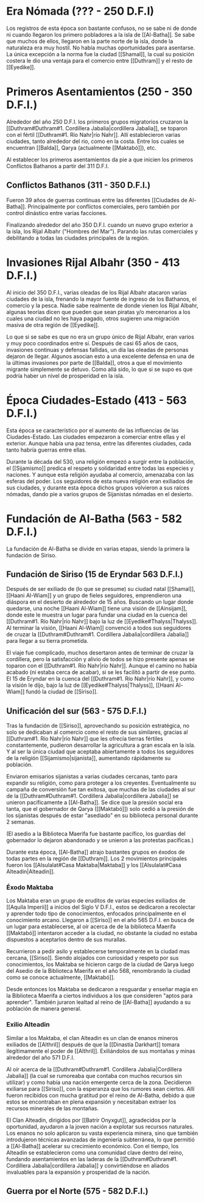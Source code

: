 # Era Nómada (??? - 250 D.F.I)

Los registros de esta época son bastante confusos, no se sabe ni de donde ni cuando llegaron los primero pobladores a la isla de [[Al-Batha]]. Se sabe que muchos de ellos, llegaron en la parte norte de la isla, donde la naturaleza era muy hostil. No había muchas oportunidades para asentarse. La única excepción a la norma fue la ciudad [[Shamal]], la cual su posición costera le dio una ventaja para el comercio entre [[Duthram]] y el resto de [[Eyedike]].

# Primeros Asentamientos (250 - 350 D.F.I.)

Alrededor del año 250 D.F.I. los primeros grupos migratorios cruzaron la [[Duthram#Duthram#1. Cordillera Jabalia|cordillera Jabalia]], se toparon con el fértil  [[Duthram#1. Río Nahr|río Nahr]]. Allí establecieron varias ciudades, tanto alrededor del rio, como en la costa. Entre los cuales se encuentran [[Balda]], Qarya (actualmente [[Maktabó]]), etc.

Al establecer los primeros asentamientos da pie a que inicien los primeros Conflictos Bathanos a partir del 311 D.F.I.

## Conflictos Bathanos (311 - 350 D.F.I.)

Fueron 39 años de guerras continuas entre las diferentes [[Ciudades de Al-Batha]]. Principalmente por conflictos comerciales, pero también por control dinástico entre varias facciones.

Finalizando alrededor del año 350 D.F.I. cuando un nuevo grupo exterior a la isla, los Rijal Albahr ("Hombres del Mar"). Parando las rutas comerciales y debilitando a todas las ciudades principales de la región.

# Invasiones Rijal Albahr (350 - 413 D.F.I.)

Al inicio del 350 D.F.I., varias oleadas de los Rijal Albahr atacaron varias ciudades de la isla, frenando la mayor fuente de ingreso de los Bathanos, el comercio y la pesca. Nadie sabe realmente de donde vienen los Rijal Albahr, algunas teorías dicen que pueden que sean piratas y/o mercenarios a los cuales una ciudad no les haya pagado, otros sugieren una migración masiva de otra región de [[Eyedike]]. 

Lo que si se sabe es que no era un grupo único de Rijal Albahr, eran varios y muy poco coordinados entre sí. Después de casi 65 años de caos, invasiones continuas y defensas fallidas, un día las oleadas de personas dejaron de llegar. Algunos asocian esto a una excelente defensa en una de la últimas invasiones por parte de [[Balda]], otros a que el movimiento migrante simplemente se detuvo. Como allá sido, lo que si se supo es que podría haber un nivel de prosperidad en la isla.

# Época Ciudades-Estado (413 - 563 D.F.I.)

Esta época se característico por el aumento de las influencias de las Ciudades-Estado. Las ciudades empezaron a comerciar entre ellas y el exterior. Aunque había una paz tensa, entre las diferentes ciudades, cada tanto habría guerras entre ellas.

Durante la década del 530,  una religión empezó a surgir entre la población, el [[Sijamismo]] predica el respeto y solidaridad entre todas las especies y naciones. Y aunque esta religión ayudaba al comercio, amenazaba con las esferas del poder. Los seguidores de esta nueva religión eran exiliados de sus ciudades, y durante esta época dichos grupos volvieron a sus raíces nómadas, dando pie a varios grupos de Sijanistas nómadas en el desierto.

# Fundación de Al-Batha (563 - 582 D.F.I.)

La fundación de Al-Batha se divide en varias etapas, siendo la primera la fundación de Siriso.

## Fundación de Siriso (15 de Eryndar 563 D.F.I.)

Después de ser exiliado de (lo que se presume) su ciudad natal [[Shamal]], [[Haani Al-Wiam]] y un grupo de fieles seguidores, emprendieron una diáspora en el desierto de alrededor de 15 años. Buscando un lugar donde quedarse, una noche [[Haani Al-Wiam]] tiene una visión de [[Ainsijam]], donde este le muestra un lugar para fundar una ciudad en la cuenca del  [[Duthram#1. Río Nahr|río Nahr]] bajo la luz de [[Eyedike#Thalyss|Thalyss]]. Al terminar la visión, [[Haani Al-Wiam]] convenció a todos sus seguidores de cruzar la  [[Duthram#Duthram#1. Cordillera Jabalia|cordillera Jabalia]] para llegar a su tierra prometida. 

El viaje fue complicado, muchos desertaron antes de terminar de cruzar la cordillera, pero la satisfacción y alivio de todos se hizo presente apenas se toparon con el  [[Duthram#1. Río Nahr|río Nahr]]. Aunque el camino no había acabado (ni estaba cerca de acabar), si se les facilitó a partir de ese punto. El 15 de Eryndar en la cuenca del  [[Duthram#1. Río Nahr|río Nahr]], y como la visión le dijo, bajo la luz de [[Eyedike#Thalyss|Thalyss]], [[Haani Al-Wiam]] fundó la ciudad de [[Siriso]].

## Unificación del sur (563 - 575 D.F.I.)

Tras la fundación de [[Siriso]], aprovechando su posición estratégica, no solo se dedicaban al comercio como el resto de sus similares, gracias al  [[Duthram#1. Río Nahr|río Nahr]] que les ofrecía tierras fértiles constantemente, pudieron desarrollar la agricultura a gran escala en la isla. Y al ser la única ciudad que aceptaba abiertamente a todos los seguidores de la religión [[Sijamismo|sijanista]], aumentando rápidamente su población.

Enviaron emisarios sijanistas a varias ciudades cercanas, tanto para expandir su religión, como para proteger a los creyentes. Eventualmente su campaña de conversión fue tan exitosa, que muchas de las ciudades al sur de la  [[Duthram#Duthram#1. Cordillera Jabalia|cordillera Jabalia]] se unieron pacíficamente a [[Al-Batha]]. Se dice que la presión social era tanta, que el gobernador de Qarya ([[Maktabó]]) solo cedió a la presión de los sijanistas después de estar "asediado"  en su biblioteca personal durante 2 semanas.

(El asedio a la Biblioteca Maerifa fue bastante pacífico, los guardias del gobernador lo dejaron abandonado y se unieron a las protestas pacificas.)

Durante esta época, [[Al-Batha]] atrajo bastantes grupos en éxodos de todas partes en la región de [[Duthram]]. Los 2 movimientos principales fueron los [[Alsulalat#Casa Maktaba|Maktaba]] y los [[Alsulalat#Casa Alteadin|Alteadin]]. 

### Éxodo Maktaba

Los Maktaba eran un grupo de eruditos de varias especies exiliados de [[Aquila Imperii]] a inicios del Siglo V D.F.I., estos se dedicaron a recolectar y aprender todo tipo de conocimientos, enfocados principalmente en el conocimiento arcano. Llegaron a [[Siriso]] en el año 565 D.F.I. en busca de un lugar para establecerse, al oír acerca de de la biblioteca Maerifa [[Maktabó]] intentaron acceder a la ciudad, no obstante la ciudad no estaba dispuestos a aceptarlos dentro de sus murallas.

Recurrieron a pedir asilo y establecerse temporalmente en la ciudad mas cercana, [[Siriso]]. Siendo alojados con curiosidad y respeto por sus conocimientos, los Maktaba se hicieron cargo de la ciudad de Qarya luego del Asedio de la Biblioteca Maerifa en el año 568, renombrando la ciudad como se conoce actualmente, [[Maktabó]].

Desde entonces los Maktaba se dedicaron a resguardar y enseñar magia en la Biblioteca Maerifa a ciertos individuos a los que consideren "aptos para aprender". También juraron lealtad al reino de [[Al-Batha]] ayudando a su población de manera general.

### Exilio Alteadin

Similar a los Maktaba, el clan Alteadin es un clan de enanos mineros exiliados de [[Althril]] después de que la [[Dinastía Darkhart]] tomara ilegítimamente el poder de [[Althril]].  Exiliándolos de sus montañas y minas alrededor del año 571 D.F.I. 

Al oír acerca de la [[Duthram#Duthram#1. Cordillera Jabalia|Cordillera Jabalia]] (la cual se rumoreaba que contaba con muchos recursos sin utilizar) y como había una nación emergente cerca de la zona. Decidieron exiliarse para [[Siriso]], con la esperanza que los rumores sean ciertos. Allí fueron recibidos con mucha gratitud por el reino de Al-Batha, debido a que estos se encontraban en plena expansión y necesitaban extraer los recursos minerales de las montañas.

El Clan Alteadin, dirigidos por [[Batrir Onyxgut]], agradecidos por la oportunidad, ayudaron a la joven nación a explotar sus recursos naturales. Los enanos no solo aplicaron su vasta experiencia minera, sino que también introdujeron técnicas avanzadas de ingeniería subterránea, lo que permitió a [[Al-Batha]] acelerar su crecimiento económico. Con el tiempo, los Alteadin se establecieron como una comunidad clave dentro del reino, fundando asentamientos en las laderas de la [[Duthram#Duthram#1. Cordillera Jabalia|cordillera Jabalia]] y convirtiéndose en aliados invaluables para la expansión y prosperidad de la nación.

## Guerra por el Norte (575 - 582 D.F.I.)